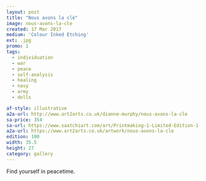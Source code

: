 ```yaml
---
layout: post
title: "Nous avons la clé"
image: nous-avons-la-cle
created: 17 Mar 2017
medium: 'Colour Inked Etching'
ext: .jpg
promo: 1
tags:
  - individuation
  - war
  - peace
  - self-analysis
  - healing
  - navy
  - army
  - dolls

af-style: illustrative
a2a-url: http://www.art2arts.co.uk/dianne-murphy/nous-avons-la-cle
sa-price: 354
sa-url: https://www.saatchiart.com/art/Printmaking-1-Limited-Edition-1-of-100/19454/3493802/view
a2a-url: https://www.art2arts.co.uk/artwork/nous-avons-la-cle
edition: 100
width: 35.5
height: 27
category: gallery
---
```


Find yourself in peacetime.
